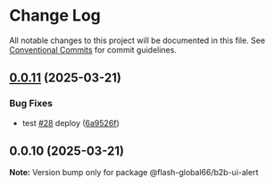 # Change Log

All notable changes to this project will be documented in this file.
See [Conventional Commits](https://conventionalcommits.org) for commit guidelines.

## [0.0.11](https://github.com/Flash-Global66/b2b-ui-framework/compare/@flash-global66/b2b-ui-alert@0.0.10...@flash-global66/b2b-ui-alert@0.0.11) (2025-03-21)


### Bug Fixes

* test [#28](https://github.com/Flash-Global66/b2b-ui-framework/issues/28) deploy ([6a9526f](https://github.com/Flash-Global66/b2b-ui-framework/commit/6a9526f986d683e05284d289c3022e35e1c7a590))





## 0.0.10 (2025-03-21)

**Note:** Version bump only for package @flash-global66/b2b-ui-alert
